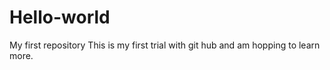 # Hello-world
My first repository
This is my first trial with git hub and am hopping to learn more.
